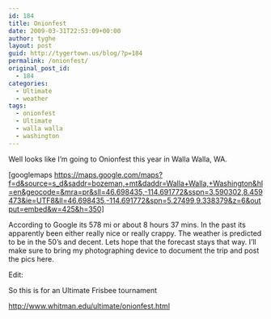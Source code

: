 ```yaml
---
id: 184
title: Onionfest
date: 2009-03-31T22:53:09+00:00
author: tyghe
layout: post
guid: http://tygertown.us/blog/?p=184
permalink: /onionfest/
original_post_id:
  - 184
categories:
  - Ultimate
  - weather
tags:
  - onionfest
  - Ultimate
  - walla walla
  - washington
---
```

Well looks like I&#8217;m going to Onionfest this year in Walla Walla, WA.

[googlemaps https://maps.google.com/maps?f=d&source=s_d&saddr=bozeman,+mt&daddr=Walla+Walla,+Washington&hl=en&geocode=&mra=pr&sll=46.698435,-114.691772&sspn=3.590302,8.459473&ie=UTF8&ll=46.698435,-114.691772&spn=5.27499,9.338379&z=6&output=embed&w=425&h=350]

According to Google its 578 mi or about 8 hours 37 mins. In the past its apparently been either really nice or really crappy. The weather is predicted to be in the 50&#8217;s and decent. Lets hope that the forecast stays that way. I&#8217;ll make sure to bring my photographing device to document the trip and post the pics here.

Edit:
  
So this is for an Ultimate Frisbee tournament
  
<http://www.whitman.edu/ultimate/onionfest.html>
